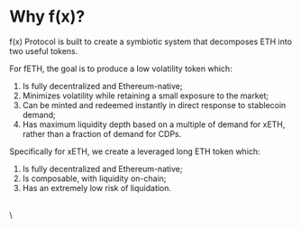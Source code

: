# Why f(x)?

f(x) Protocol is built to create a symbiotic system that decomposes ETH into two useful tokens.&#x20;

For fETH, the goal is to produce a low volatility token which:

1. Is fully decentralized and Ethereum-native;
2. Minimizes volatility while retaining a small exposure to the market;
3. Can be minted and redeemed instantly in direct response to stablecoin demand;
4. Has maximum liquidity depth based on a multiple of demand for xETH, rather than a fraction of demand for CDPs.

Specifically for xETH, we create a leveraged long ETH token which:

1. Is fully decentralized and Ethereum-native;
2. Is composable, with liquidity on-chain;
3. Has an extremely low risk of liquidation.

\
\
